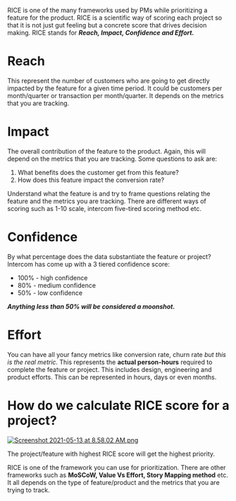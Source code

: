 RICE is one of the many frameworks used by PMs while prioritizing a feature for the product. RICE is a scientific way of scoring each project so that it is not just gut feeling but a concrete score that drives decision making. RICE stands for ***Reach, Impact, Confidence and Effort.***

# Reach #

This represent the number of customers who are going to get directly impacted by the feature for a given time period. It could be customers per month/quarter or transaction per month/quarter. It depends on the metrics that you are tracking.

# Impact #

The overall contribution of the feature to the product. Again, this will depend on the metrics that you are tracking. Some questions to ask are:
      

 1. What benefits does the customer get from this feature?
 2. How does this feature impact the conversion rate?

Understand what the feature is and try to frame questions relating the feature and the metrics you are tracking. There are different ways of scoring such as 1-10 scale, intercom five-tired scoring method etc.

# Confidence #

By what percentage does the data substantiate the feature or project? Intercom has come up with a 3 tiered confidence score:

 - 100% - high confidence
 - 80% - medium confidence
 - 50% - low confidence

***Anything less than 50% will be considered a moonshot.***

# Effort #

You can have all your fancy metrics like conversion rate, churn rate *but this is the real metric.* This represents the **actual person-hours** required to complete the feature or project. This includes design, engineering and product efforts. This can be represented in hours, days or even months.

# How do we calculate RICE score for a project? #

[![Screenshot 2021-05-13 at 8.58.02 AM.png](https://svbtleusercontent.com/vj2mbeR5KaMFNMcvnLxVrE0xspap_small.png)](https://svbtleusercontent.com/vj2mbeR5KaMFNMcvnLxVrE0xspap.png)


The project/feature with highest RICE score will get the highest priority.

RICE is one of the framework you can use for prioritization. There are other frameworks such as **MoSCoW, Value Vs Effort, Story Mapping method** etc. It all depends on the type of feature/product and the metrics that you are trying to track.

